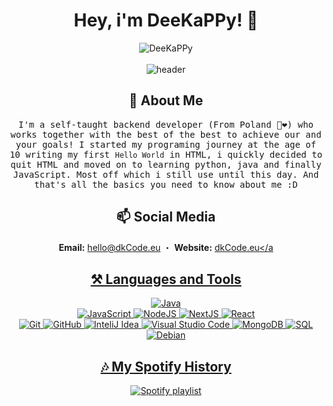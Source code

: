 <div align="center">
  <h1> Hey, i'm DeeKaPPy! 👋 </h1>
  <img src="https://komarev.com/ghpvc/?username=DeeKaPPy" alt="DeeKaPPy" /><br/><br/>
  <img src="https://i.imgur.com/nkMyaHS.png" alt="header"/>
  <h2>👨 About Me</h2>
  <p>
    <samp>
       I'm a self-taught backend developer (From Poland 🤍❤️) who works together with the best of the best to achieve our and your goals!
       I started my programing journey at the age of 10 writing my first <code>Hello World</code> in HTML, i quickly decided to quit HTML and moved on to learning python, java and finally JavaScript. Most off which i still use until this day. And that's all the basics you need to know about me :D
    </samp>
  </p>
   <h2>📫 Social Media</h2>
  
  <b>Email:</b> <a href="mailto:hello@dkcode.eu">hello@dkCode.eu</a> ・ 
  <b>Website:</b> <a href="https://dkCode.eu">dkCode.eu</a

  <h2>⚒ Languages and Tools</h2>
  
  ![Java](https://img.shields.io/badge/-Java-black?style=flat&logo=java)  
  ![JavaScript](https://img.shields.io/badge/-JavaScript-black?style=flat&logo=javascript) 
  ![NodeJS](https://img.shields.io/badge/-NodeJS-black?style=flat&logo=Node.js)
  ![NextJS](https://img.shields.io/badge/-NextJS-black?style=flat&logo=next.js)
  ![React](https://img.shields.io/badge/-React-black?style=flat&logo=react) 
  <br>
  ![Git](https://img.shields.io/badge/-Git-black?style=flat&logo=git)
  ![GitHub](https://img.shields.io/badge/-Github-black?style=flat&logo=github)
  ![InteliJ Idea](https://img.shields.io/badge/InteliJ%20idea-black?style=flat&logo=intellij-idea)
  ![Visual Studio Code](https://img.shields.io/badge/-Visual%20Studio%20Code-black?style=flat&logo=visual-studio-code)
  ![MongoDB](https://img.shields.io/badge/-MongoDB-black?style=flat&logo=mongodb)
  ![SQL](https://img.shields.io/badge/-sql-black?style=flat&logo=mysql)
  ![Debian](https://img.shields.io/badge/-Debian-black?style=flat&logo=debian)
  
  <h2>🎶 My Spotify History</h2>
  <img alt = "Spotify playlist" src="https://spotify-recently-played-readme.vercel.app/api?user=wdjiwrb0l0dy9huxcarecyxbo&count=3">
  </div>


